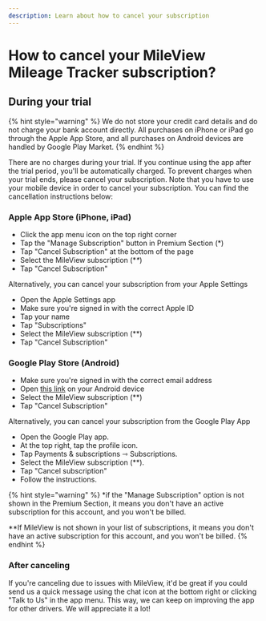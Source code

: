 ```yaml
---
description: Learn about how to cancel your subscription
---
```


# How to cancel your MileView Mileage Tracker subscription?

## **During your trial** <a href="#during-your-trial" id="during-your-trial"></a>

{% hint style="warning" %}
We do not store your credit card details and do not charge your bank account directly. All purchases on iPhone or iPad go through the Apple App Store, and all purchases on Android devices are handled by Google Play Market.
{% endhint %}

There are no charges during your trial. If you continue using the app after the trial period, you'll be automatically charged. To prevent charges when your trial ends, please cancel your subscription. Note that you have to use your mobile device in order to cancel your subscription. You can find the cancellation instructions below:

### **Apple App Store (iPhone, iPad)** <a href="#h_1bf3e7cb20" id="h_1bf3e7cb20"></a>

* Click the app menu icon on the top right corner
* Tap the "Manage Subscription" button in Premium Section (\*)
* Tap "Cancel Subscription" at the bottom of the page
* Select the MileView subscription (\*_\*_)
* Tap "Cancel Subscription"

Alternatively, you can cancel your subscription from your Apple Settings

* Open the Apple Settings app
* Make sure you're signed in with the correct Apple ID
* Tap your name
* Tap "Subscriptions"
* Select the MileView subscription (\*\*)
* Tap "Cancel Subscription"

### Google Play Store (Android) <a href="#h_dabe3cfaa2" id="h_dabe3cfaa2"></a>

* Make sure you're signed in with the correct email address
* Open [this link](https://play.google.com/store/account/subscriptions) on your Android device
* Select the MileView subscription (\*\*)
* Tap "Cancel Subscription"

Alternatively, you can cancel your subscription from the Google Play App

* Open the Google Play app.
* At the top right, tap the profile icon.
* Tap Payments & subscriptions ⇾ Subscriptions.
* Select the MileView subscription (\*\*).
* Tap "Cancel subscription"
* Follow the instructions.

{% hint style="warning" %}
\*if the "Manage Subscription" option is not shown in the Premium Section, it means you don't have an active subscription for this account, and you won't be billed.

\*\*If MileView is not shown in your list of subscriptions, it means you don't have an active subscription for this account, and you won't be billed.
{% endhint %}

### **After canceling** <a href="#after-cancelling" id="after-cancelling"></a>

If you're canceling due to issues with MileView, it'd be great if you could send us a quick message using the chat icon at the bottom right or clicking "Talk to Us" in the app menu. This way, we can keep on improving the app for other drivers. We will appreciate it a lot!
